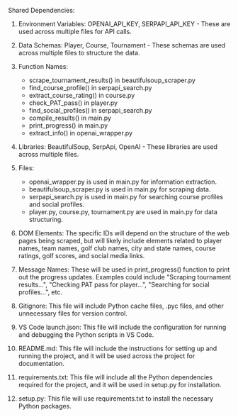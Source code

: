 Shared Dependencies:

1. Environment Variables: OPENAI_API_KEY, SERPAPI_API_KEY - These are used across multiple files for API calls.

2. Data Schemas: Player, Course, Tournament - These schemas are used across multiple files to structure the data.

3. Function Names: 
   - scrape_tournament_results() in beautifulsoup_scraper.py
   - find_course_profile() in serpapi_search.py
   - extract_course_rating() in course.py
   - check_PAT_pass() in player.py
   - find_social_profiles() in serpapi_search.py
   - compile_results() in main.py
   - print_progress() in main.py
   - extract_info() in openai_wrapper.py

4. Libraries: BeautifulSoup, SerpApi, OpenAI - These libraries are used across multiple files.

5. Files: 
   - openai_wrapper.py is used in main.py for information extraction.
   - beautifulsoup_scraper.py is used in main.py for scraping data.
   - serpapi_search.py is used in main.py for searching course profiles and social profiles.
   - player.py, course.py, tournament.py are used in main.py for data structuring.

6. DOM Elements: The specific IDs will depend on the structure of the web pages being scraped, but will likely include elements related to player names, team names, golf club names, city and state names, course ratings, golf scores, and social media links.

7. Message Names: These will be used in print_progress() function to print out the progress updates. Examples could include "Scraping tournament results...", "Checking PAT pass for player...", "Searching for social profiles...", etc.

8. Gitignore: This file will include Python cache files, .pyc files, and other unnecessary files for version control.

9. VS Code launch.json: This file will include the configuration for running and debugging the Python scripts in VS Code.

10. README.md: This file will include the instructions for setting up and running the project, and it will be used across the project for documentation.

11. requirements.txt: This file will include all the Python dependencies required for the project, and it will be used in setup.py for installation.

12. setup.py: This file will use requirements.txt to install the necessary Python packages.